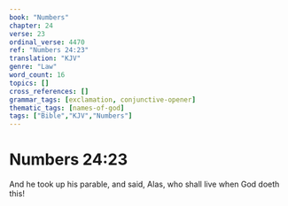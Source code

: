 ```yaml
---
book: "Numbers"
chapter: 24
verse: 23
ordinal_verse: 4470
ref: "Numbers 24:23"
translation: "KJV"
genre: "Law"
word_count: 16
topics: []
cross_references: []
grammar_tags: [exclamation, conjunctive-opener]
thematic_tags: [names-of-god]
tags: ["Bible","KJV","Numbers"]
---
```


# Numbers 24:23

And he took up his parable, and said, Alas, who shall live when God doeth this!

